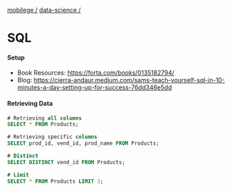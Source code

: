 [mobilege /](https://github.com/mobilege/mobilege.github.io/blob/master/README.md)
[data-science /](https://github.com/mobilege/data-science/blob/master/README.md)

# SQL

#### Setup

- Book Resources: https://forta.com/books/0135182794/
- Blog: https://cierra-andaur.medium.com/sams-teach-yourself-sql-in-10-minutes-a-day-setting-up-for-success-76dd346e5dd

#### Retrieving Data

```SQL
# Retrieving all columns
SELECT * FROM Products;

# Retrieving specific columns
SELECT prod_id, vend_id, prod_name FROM Products;

# Distinct
SELECT DISTINCT vend_id FROM Products;

# Limit
SELECT * FROM Products LIMIT 3;
```
